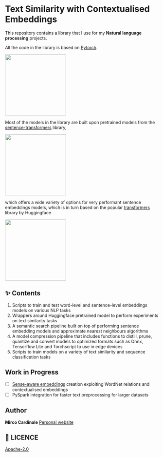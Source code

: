 # Text Similarity with Contextualised Embeddings

This repository contains a library that I use for my **Natural language processing** projects.

All the code in the library is based on [Pytorch](https://pytorch.org/mobile/home/).

<a href="https://pytorch.org/"><img src="https://miro.medium.com/max/691/0*xXUYOs5MWWenxoNz" width="200"/></a>
<br>

Most of the models in the library are built upon pretrained models from the [sentence-transformers](https://github.com/UKPLab/sentence-transformers) library,

<a href="https://fastapi.tiangolo.com/"><img src="https://www.sbert.net/_static/logo.png" width="200"/></a>
<br>

which offers a wide variety of options for very performant sentence embeddings models, which is in turn based on the popular [transformers](https://huggingface.co/) library by Huggingface

<a href="https://fastapi.tiangolo.com/"><img src="https://repository-images.githubusercontent.com/155220641/a16c4880-a501-11ea-9e8f-646cf611702e" width="200"/></a>

## ✨ Contents

1. Scripts to train and test word-level and sentence-level embeddings models on various NLP tasks
2. Wrappers around Huggingface pretrained model to perform experiments on text similarity tasks
3. A semantic search pipeline built on top of performing sentence embedding models and approximate nearest neighbours algorithms
4. A model compression pipeline that includes functions to distill, prune, quantize and convert models to optimized formats such as Onnx, Tensorflow Lite and Torchscript to use in edge devices
5. Scripts to train models on a variety of text similarity and sequence classification tasks

## Work in Progress
- [ ] [Sense-aware embeddings](https://github.com/cr1m5onk1ng/text_similarity/tree/master/src/pipeline/word_sense) creation exploiting WordNet relations and contextualised embeddings
- [ ] PySpark integration for faster text preprocessing for larger datasets

## Author

**Mirco Cardinale**
[Personal website](https://mirco-cardinale-portfolio.herokuapp.com/)

## 🔖 LICENCE

[Apache-2.0](https://github.com/cr1m5onk1ng/text_similarity/LICENSE)
